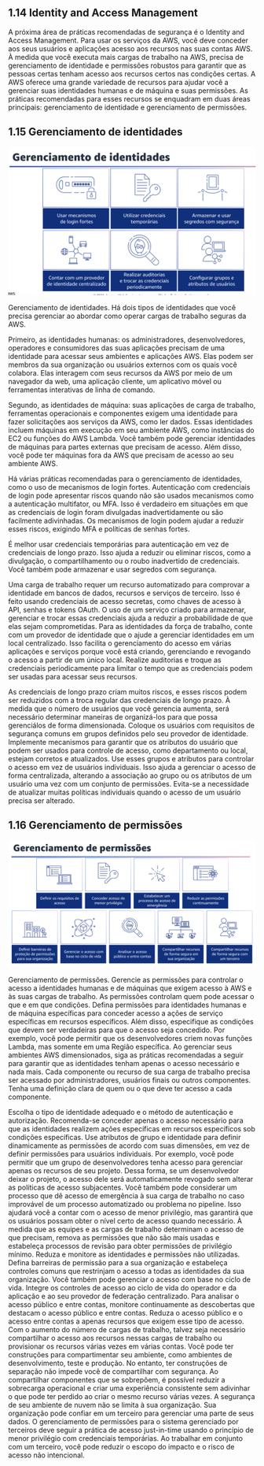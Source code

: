 ## 1.14 Identity and Access Management

A próxima área de práticas recomendadas de segurança é o Identity and Access Management. Para usar os serviços da AWS, você deve conceder aos seus usuários e aplicações acesso aos recursos nas suas contas AWS. À medida que você executa mais cargas de trabalho na AWS, precisa de gerenciamento de identidade e permissões robustos para garantir que as pessoas certas tenham acesso aos recursos certos nas condições certas. A AWS oferece uma grande variedade de recursos para ajudar você a gerenciar suas identidades humanas e de máquina e suas permissões. As práticas recomendadas para esses recursos se enquadram em duas áreas principais: gerenciamento de identidade e gerenciamento de permissões.

## 1.15 Gerenciamento de identidades

![alt text](image-7.png)

Gerenciamento de identidades. Há dois tipos de identidades que você precisa gerenciar ao abordar como operar cargas de trabalho seguras da AWS. 

Primeiro, as identidades humanas: os administradores, desenvolvedores, operadores e consumidores das suas aplicações precisam de uma identidade para acessar seus ambientes e aplicações AWS. Elas podem ser membros da sua organização ou usuários externos com os quais você colabora. Elas interagem com seus recursos da AWS por meio de um navegador da web, uma aplicação cliente, um aplicativo móvel ou ferramentas interativas de linha de comando.

Segundo, as identidades de máquina: suas aplicações de carga de trabalho, ferramentas operacionais e componentes exigem uma identidade para fazer solicitações aos serviços da AWS, como ler dados. Essas identidades incluem máquinas em execução em seu ambiente AWS, como instâncias do EC2 ou funções do AWS Lambda. Você também pode gerenciar identidades de máquinas para partes externas que precisam de acesso. Além disso, você pode ter máquinas fora da AWS que precisam de acesso ao seu ambiente AWS.

Há várias práticas recomendadas para o gerenciamento de identidades, como o uso de mecanismos de login fortes. Autenticação com credenciais de login pode apresentar riscos quando não são usados mecanismos como a autenticação multifator, ou MFA. Isso é verdadeiro em situações em que as credenciais de login foram divulgadas inadvertidamente ou são facilmente adivinhadas. Os mecanismos de login podem ajudar a reduzir esses riscos, exigindo MFA e políticas de senhas fortes.

É melhor usar credenciais temporárias para autenticação em vez de credenciais de longo prazo. Isso ajuda a reduzir ou eliminar riscos, como a divulgação, o compartilhamento ou o roubo inadvertido de credenciais. Você também pode armazenar e usar segredos com segurança.

Uma carga de trabalho requer um recurso automatizado para comprovar a identidade em bancos de dados, recursos e serviços de terceiro. Isso é feito usando credenciais de acesso secretas, como chaves de acesso à API, senhas e tokens OAuth. O uso de um serviço criado para armazenar, gerenciar e trocar essas credenciais ajuda a reduzir a probabilidade de que elas sejam comprometidas. Para as identidades da força de trabalho, conte com um provedor de identidade que o ajude a gerenciar identidades em um local centralizado. Isso facilita o gerenciamento do acesso em várias aplicações e serviços porque você está criando, gerenciando e revogando o acesso a partir de um único local. Realize auditorias e troque as credenciais periodicamente para limitar o tempo que as credenciais podem ser usadas para acessar seus recursos.

As credenciais de longo prazo criam muitos riscos, e esses riscos podem ser reduzidos com a troca regular das credenciais de longo prazo. À medida que o número de usuários que você gerencia aumenta, será necessário determinar maneiras de organizá-los para que possa gerenciálos de forma dimensionada. Coloque os usuários com requisitos de segurança comuns em grupos definidos pelo seu provedor de identidade. Implemente mecanismos para garantir que os atributos do usuário que podem ser usados para controle de acesso, como departamento ou local, estejam corretos e atualizados. Use esses grupos e atributos para controlar o acesso em vez de usuários individuais. Isso ajuda a gerenciar o acesso de forma centralizada, alterando a associação ao grupo ou os atributos de um usuário uma vez com um conjunto de permissões. Evita-se a necessidade de atualizar muitas políticas individuais quando o acesso de um usuário precisa ser alterado.

## 1.16 Gerenciamento de permissões

![alt text](image-8.png)

Gerenciamento de permissões. Gerencie as permissões para controlar o acesso a identidades humanas e de máquinas que exigem acesso à AWS e às suas cargas de trabalho. As permissões controlam quem pode acessar o que e em que condições. Defina permissões para identidades humanas e de máquina específicas para conceder acesso a ações de serviço específicas em recursos específicos. Além disso, especifique as condições que devem ser verdadeiras para que o acesso seja concedido. Por exemplo, você pode permitir que os desenvolvedores criem novas funções Lambda, mas somente em uma Região específica. Ao gerenciar seus ambientes AWS dimensionados, siga as práticas recomendadas a seguir para garantir que as identidades tenham apenas o acesso necessário e nada mais. Cada componente ou recurso de sua carga de trabalho precisa ser acessado por administradores, usuários finais ou outros componentes. Tenha uma definição clara de quem ou o que deve ter acesso a cada componente.

Escolha o tipo de identidade adequado e o método de autenticação e autorização. Recomenda-se conceder apenas o acesso necessário para que as identidades realizem ações específicas em recursos específicos sob condições específicas. Use atributos de grupo e identidade para definir dinamicamente as permissões de acordo com suas dimensões, em vez de definir permissões para usuários individuais. Por exemplo, você pode permitir que um grupo de desenvolvedores tenha acesso para gerenciar apenas os recursos de seu projeto. Dessa forma, se um desenvolvedor deixar o projeto, o acesso dele será automaticamente revogado sem alterar as políticas de acesso subjacentes. Você também pode considerar um processo que dê acesso de emergência à sua carga de trabalho no caso improvável de um processo automatizado ou problema no pipeline. Isso ajudará você a contar com o acesso de menor privilégio, mas garantirá que os usuários possam obter o nível certo de acesso quando necessário. À medida que as equipes e as cargas de trabalho determinam o acesso de que precisam, remova as permissões que não são mais usadas e estabeleça processos de revisão para obter permissões de privilégio mínimo. Reduza e monitore as identidades e permissões não utilizadas. Defina barreiras de permissão para a sua organização e estabeleça controles comuns que restrinjam o acesso a todas as identidades da sua organização. Você também pode gerenciar o acesso com base no ciclo de vida. Integre os controles de acesso ao ciclo de vida do operador e da aplicação e ao seu provedor de federação centralizado. Para analisar o acesso público e entre contas, monitore continuamente as descobertas que destacam o acesso público e entre contas. Reduza o acesso público e o acesso entre contas a apenas recursos que exigem esse tipo de acesso. Com o aumento do número de cargas de trabalho, talvez seja necessário compartilhar o acesso aos recursos nessas cargas de trabalho ou provisionar os recursos várias vezes em várias contas. Você pode ter construções para compartimentar seu ambiente, como ambientes de desenvolvimento, teste e produção. No entanto, ter construções de separação não impede você de compartilhar com segurança. Ao compartilhar componentes que se sobrepõem, é possível reduzir a sobrecarga operacional e criar uma experiência consistente sem adivinhar o que pode ter perdido ao criar o mesmo recurso várias vezes. A segurança de seu ambiente de nuvem não se limita à sua organização. Sua organização pode confiar em um terceiro para gerenciar uma parte de seus dados. O gerenciamento de permissões para o sistema gerenciado por terceiros deve seguir a prática de acesso just-in-time usando o princípio de menor privilégio com credenciais temporárias. Ao trabalhar em conjunto com um terceiro, você pode reduzir o escopo do impacto e o risco de acesso não intencional.
